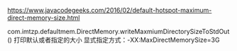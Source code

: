 https://www.javacodegeeks.com/2016/02/default-hotspot-maximum-direct-memory-size.html

com.imtzp.defaultmem.DirectMemory.writeMaxmiumDirectorySizeToStdOut() 打印默认或者指定的大小
显式指定方式：-XX:MaxDirectMemorySize=3G